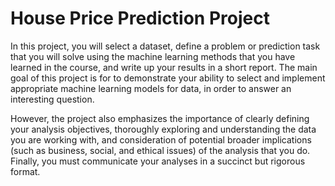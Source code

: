 # House Price Prediction Project 

In this project, you will select a dataset, define a problem or prediction task that you will solve using the machine learning methods that you have learned in the course, and write up your results in a short report. The main goal of this project is for to demonstrate your ability to select and implement appropriate machine learning models for data, in order to answer an interesting question.

However, the project also emphasizes the importance of clearly defining your analysis objectives, thoroughly exploring and understanding the data you are working with, and consideration of potential broader implications (such as business, social, and ethical issues) of the analysis that you do. Finally, you must communicate your analyses in a succinct but rigorous format.
